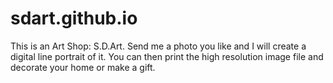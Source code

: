 # sdart.github.io
This is an Art Shop: S.D.Art. 
Send me a photo you like and I will create a digital line portrait of it. 
You can then print the high resolution image file and decorate your home or make a gift.
